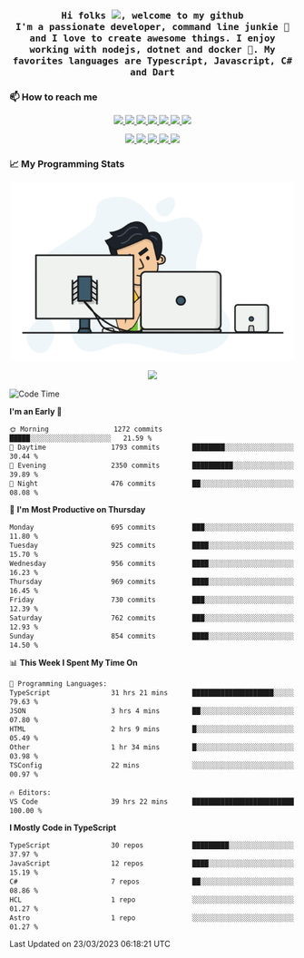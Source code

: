 <h3 align="center">
  <samp>
  Hi folks <img src="https://user-images.githubusercontent.com/42378118/110234147-e3259600-7f4e-11eb-95be-0c4047144dea.gif" width="25">, welcome to my github
  <br/>
  I'm a passionate developer, command line junkie 🧬 and I love to create awesome things. I enjoy working with nodejs, dotnet and docker 🐳. My favorites languages are Typescript, Javascript, C# and Dart
  </samp>
</h3>

### 📫 How to reach me

<p align="center">
 <a href="https://buster95.github.io">
  <img src="https://img.shields.io/badge/buster95-%23206A5D.svg?&style=flat" />
 </a>

 <a href="https://www.linkedin.com/in/walter-corrales">
  <img src="https://img.shields.io/badge/Linkedin-%230077B5.svg?&style=flat&logo=linkedin&logoColor=white" />
 </a>

 <a href="mailto:corraleswalter@live.com">
  <img src="https://img.shields.io/badge/Microsoft-%23F65314.svg?&style=flat&logo=Microsoft" />
 </a>

 <a href="https://join.skype.com/invite/sHS1s5NqCXhJ">
  <img src="https://img.shields.io/badge/Skype-%2300AFF0.svg?&style=flat&logo=skype&logoColor=white" />
 </a>

 <a href="mailto:walter.r.corrales@gmail.com">
  <img src="https://img.shields.io/badge/Gmail-%23C14438.svg?&style=flat&logo=Gmail&logoColor=white" />
 </a>

 <a href="https://wa.me/50585154220">
  <img src="https://img.shields.io/badge/Whatsapp-%2300BFA5.svg?&style=flat&logo=Whatsapp&logoColor=white" />
 </a>

 <a href="https://t.me/KingBuster95">
  <img src="https://img.shields.io/badge/Telegram-%230088cc.svg?&style=flat&logo=Telegram&logoColor=white" />
 </a>
</p>

<p align="center">
  <a href="https://buster95.github.io">
    <img src="https://badges.pufler.dev/visits/buster95/buster95?style=flat&color=green&logo=github">
  </a>
  <a href="https://buster95.github.io">
    <img src="https://badges.pufler.dev/years/buster95?style=flat&color=green&logo=github">
  </a>
  <a href="https://buster95.github.io">
    <img src="https://badges.pufler.dev/repos/buster95?style=flat&color=green&logo=github">
  </a>
  <a href="https://buster95.github.io">
    <img src="https://badges.pufler.dev/gists/buster95?style=flat&color=green&logo=github">
  </a>
  <a href="https://buster95.github.io">
    <img src="https://badges.pufler.dev/commits/monthly/buster95?style=flat&color=green&logo=github">
  </a>
</p>

### 📈 My Programming Stats

<p align="center">
 <img src="https://github.com/buster95/buster95/blob/master/assets/coder.gif" alt="Coder GIF" style="max-width:500px">
</p>

<p align = "center">
  <img src="https://github-readme-stats.vercel.app/api?username=buster95&count_private=true&show_icons=true&theme=tokyonight&line_height=30&hide_border=true">
</p>

<!--START_SECTION:waka-->
![Code Time](http://img.shields.io/badge/Code%20Time-2%2C557%20hrs%2040%20mins-blue)

**I'm an Early 🐤** 

```text
🌞 Morning                1272 commits        █████░░░░░░░░░░░░░░░░░░░░   21.59 % 
🌆 Daytime                1793 commits        ████████░░░░░░░░░░░░░░░░░   30.44 % 
🌃 Evening                2350 commits        ██████████░░░░░░░░░░░░░░░   39.89 % 
🌙 Night                  476 commits         ██░░░░░░░░░░░░░░░░░░░░░░░   08.08 % 
```
📅 **I'm Most Productive on Thursday** 

```text
Monday                   695 commits         ███░░░░░░░░░░░░░░░░░░░░░░   11.80 % 
Tuesday                  925 commits         ████░░░░░░░░░░░░░░░░░░░░░   15.70 % 
Wednesday                956 commits         ████░░░░░░░░░░░░░░░░░░░░░   16.23 % 
Thursday                 969 commits         ████░░░░░░░░░░░░░░░░░░░░░   16.45 % 
Friday                   730 commits         ███░░░░░░░░░░░░░░░░░░░░░░   12.39 % 
Saturday                 762 commits         ███░░░░░░░░░░░░░░░░░░░░░░   12.93 % 
Sunday                   854 commits         ████░░░░░░░░░░░░░░░░░░░░░   14.50 % 
```


📊 **This Week I Spent My Time On** 

```text
💬 Programming Languages: 
TypeScript               31 hrs 21 mins      ████████████████████░░░░░   79.63 % 
JSON                     3 hrs 4 mins        ██░░░░░░░░░░░░░░░░░░░░░░░   07.80 % 
HTML                     2 hrs 9 mins        █░░░░░░░░░░░░░░░░░░░░░░░░   05.49 % 
Other                    1 hr 34 mins        █░░░░░░░░░░░░░░░░░░░░░░░░   03.98 % 
TSConfig                 22 mins             ░░░░░░░░░░░░░░░░░░░░░░░░░   00.97 % 

🔥 Editors: 
VS Code                  39 hrs 22 mins      █████████████████████████   100.00 % 
```

**I Mostly Code in TypeScript** 

```text
TypeScript               30 repos            █████████░░░░░░░░░░░░░░░░   37.97 % 
JavaScript               12 repos            ████░░░░░░░░░░░░░░░░░░░░░   15.19 % 
C#                       7 repos             ██░░░░░░░░░░░░░░░░░░░░░░░   08.86 % 
HCL                      1 repo              ░░░░░░░░░░░░░░░░░░░░░░░░░   01.27 % 
Astro                    1 repo              ░░░░░░░░░░░░░░░░░░░░░░░░░   01.27 % 
```




 Last Updated on 23/03/2023 06:18:21 UTC
<!--END_SECTION:waka-->
